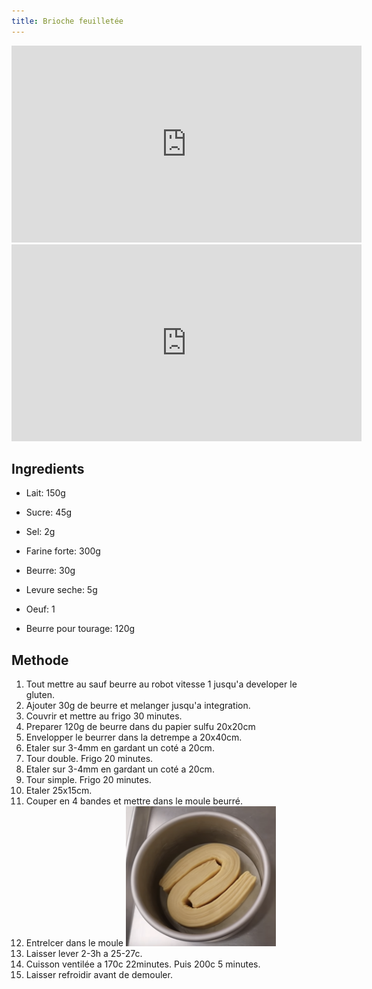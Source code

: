 ```yaml
---
title: Brioche feuilletée
---
```


<iframe width="560" height="315" src="https://www.youtube.com/embed/g9rtAvEXfVc" title="YouTube video player" frameborder="0" allow="accelerometer; autoplay; clipboard-write; encrypted-media; gyroscope; picture-in-picture" allowfullscreen></iframe>

<iframe width="560" height="315" src="https://www.youtube.com/embed/TBBikR5jK3E" title="YouTube video player" frameborder="0" allow="accelerometer; autoplay; clipboard-write; encrypted-media; gyroscope; picture-in-picture" allowfullscreen></iframe>

## Ingredients

- Lait: 150g
- Sucre: 45g
- Sel: 2g
- Farine forte: 300g
- Beurre: 30g
- Levure seche: 5g
- Oeuf: 1

- Beurre pour tourage: 120g

## Methode

1. Tout mettre au sauf beurre au robot vitesse 1 jusqu'a developer le gluten.
1. Ajouter 30g de beurre et melanger jusqu'a integration.
1. Couvrir et mettre au frigo 30 minutes.
1. Preparer 120g de beurre dans du papier sulfu 20x20cm
1. Envelopper le beurrer dans la detrempe a 20x40cm.
1. Etaler sur 3-4mm en gardant un coté a 20cm.
1. Tour double. Frigo 20 minutes.
1. Etaler sur 3-4mm en gardant un coté a 20cm.
1. Tour simple. Frigo 20 minutes.
1. Etaler 25x15cm.
1. Couper en 4 bandes et mettre dans le moule beurré.
1. Entrelcer dans le moule
   <img width="50%" src="../../img/brioche-feuilletee.png" />
1. Laisser lever 2-3h a 25-27c.
1. Cuisson ventilée a 170c 22minutes. Puis 200c 5 minutes.
1. Laisser refroidir avant de demouler.
